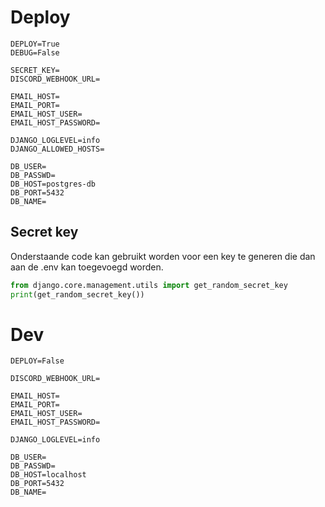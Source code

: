 # Deploy

```env
DEPLOY=True
DEBUG=False

SECRET_KEY=
DISCORD_WEBHOOK_URL=

EMAIL_HOST=
EMAIL_PORT=
EMAIL_HOST_USER=
EMAIL_HOST_PASSWORD=

DJANGO_LOGLEVEL=info
DJANGO_ALLOWED_HOSTS=

DB_USER=
DB_PASSWD=
DB_HOST=postgres-db
DB_PORT=5432
DB_NAME=
```

## Secret key

Onderstaande code kan gebruikt worden voor een key te generen die dan aan de .env kan toegevoegd worden.

```python
from django.core.management.utils import get_random_secret_key
print(get_random_secret_key())
```

# Dev

```env
DEPLOY=False

DISCORD_WEBHOOK_URL=

EMAIL_HOST=
EMAIL_PORT=
EMAIL_HOST_USER=
EMAIL_HOST_PASSWORD=

DJANGO_LOGLEVEL=info

DB_USER=
DB_PASSWD=
DB_HOST=localhost
DB_PORT=5432
DB_NAME=
```
